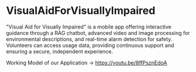 # VisualAidForVisuallyImpaired
"Visual Aid for Visually Impaired" is a mobile app offering interactive guidance through a RAG chatbot, advanced video and image processing for environmental descriptions, and real-time alarm detection for safety. Volunteers can access usage data, providing continuous support and ensuring a secure, independent experience.

Working Model of our Application -> https://youtu.be/8ffPsznEdoA